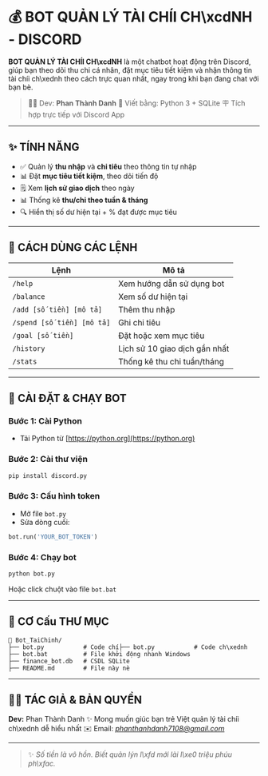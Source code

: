 # 💰 BOT QUẢN LÝ TÀI CHÍI CH\xcdNH - DISCORD

**BOT QUẢN LÝ TÀI CHÍI CH\xcdNH** là một chatbot hoạt động trên Discord, giúp bạn theo dõi thu chi cá nhân, đặt mục tiêu tiết kiệm và nhận thông tin tài chíi ch\xednh theo cách trực quan nhất, ngay trong khi bạn đang chat với bạn bè.

> 🧑‍💻 Dev: **Phan Thành Danh**
> 🔧 Viết bằng: Python 3 + SQLite
> 🪧 Tích hợp trực tiếp với Discord App

---

## ✨ TÍNH NĂNG

* ✅ Quản lý **thu nhập** và **chi tiêu** theo thông tin tự nhập
* 📊 Đặt **mục tiêu tiết kiệm**, theo dõi tiến độ
* 🗒 Xem **lịch sử giao dịch** theo ngày
* 📊 Thống kê **thu/chi theo tuần & tháng**
* 🔍 Hiển thị số dư hiện tại + % đạt được mục tiêu

---

## 🚀 CÁCH DÙNG CÁC LỆNH

| Lệnh                       | Mô tả                         |
| -------------------------- | ----------------------------- |
| `/help`                    | Xem hướng dẫn sử dụng bot     |
| `/balance`                 | Xem số dư hiện tại            |
| `/add [số tiền] [mô tả]`   | Thêm thu nhập                 |
| `/spend [số tiền] [mô tả]` | Ghi chi tiêu                  |
| `/goal [số tiền]`          | Đặt hoặc xem mục tiêu         |
| `/history`                 | Lịch sử 10 giao dịch gần nhất |
| `/stats`                   | Thống kê thu chi tuần/tháng   |

---

## 🔧 CÀI ĐẶT & CHẠY BOT

### Bước 1: Cài Python

* Tải Python từ [https://python.org](https://python.org)

### Bước 2: Cài thư viện

```bash
pip install discord.py
```

### Bước 3: Cấu hình token

* Mở file `bot.py`
* Sửa dòng cuối:

```python
bot.run('YOUR_BOT_TOKEN')
```

### Bước 4: Chạy bot

```bash
python bot.py
```

Hoặc click chuột vào file `bot.bat`

---

## 📂 CƠ Cấu THƯ MỤC

```
📁 Bot_TaiChinh/
├── bot.py           # Code chí├── bot.py           # Code ch\xednh
├── bot.bat          # File khởi động nhanh Windows
├── finance_bot.db   # CSDL SQLite
├── README.md        # File này nè
```

---

## 🙋‍♂️ TÁC GIẢ & BẢN QUYỀN

**Dev:** Phan Thành Danh
✨ Mong muốn giúc bạn trẻ Việt quản lý tài chíi ch\xednh dễ hiểu nhất
✉️ Email: *[phanthanhdanh7108@gmail.com](phanthanhdanh7108@gmail.com)*

---

> ✨ *Số tiền là vô hồn. Biết quản lýn l\xfd mới lài l\xe0 triệu phúu ph\xfac.*
